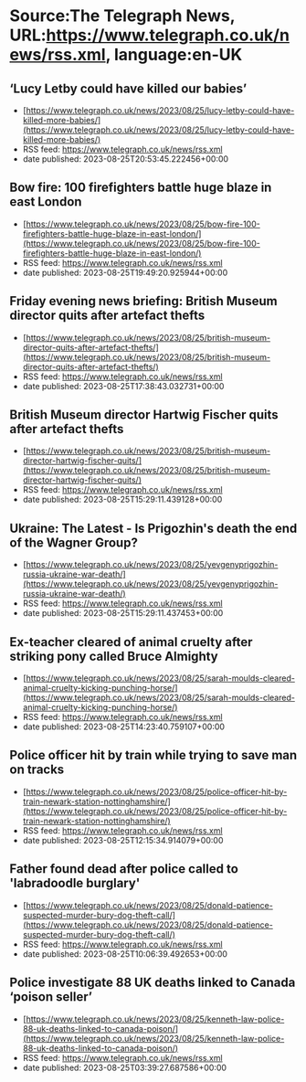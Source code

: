 # Source:The Telegraph News, URL:https://www.telegraph.co.uk/news/rss.xml, language:en-UK

## ‘Lucy Letby could have killed our babies’
 - [https://www.telegraph.co.uk/news/2023/08/25/lucy-letby-could-have-killed-more-babies/](https://www.telegraph.co.uk/news/2023/08/25/lucy-letby-could-have-killed-more-babies/)
 - RSS feed: https://www.telegraph.co.uk/news/rss.xml
 - date published: 2023-08-25T20:53:45.222456+00:00



## Bow fire: 100 firefighters battle huge blaze in east London
 - [https://www.telegraph.co.uk/news/2023/08/25/bow-fire-100-firefighters-battle-huge-blaze-in-east-london/](https://www.telegraph.co.uk/news/2023/08/25/bow-fire-100-firefighters-battle-huge-blaze-in-east-london/)
 - RSS feed: https://www.telegraph.co.uk/news/rss.xml
 - date published: 2023-08-25T19:49:20.925944+00:00



## Friday evening news briefing: British Museum director quits after artefact thefts
 - [https://www.telegraph.co.uk/news/2023/08/25/british-museum-director-quits-after-artefact-thefts/](https://www.telegraph.co.uk/news/2023/08/25/british-museum-director-quits-after-artefact-thefts/)
 - RSS feed: https://www.telegraph.co.uk/news/rss.xml
 - date published: 2023-08-25T17:38:43.032731+00:00



## British Museum director Hartwig Fischer quits after artefact thefts
 - [https://www.telegraph.co.uk/news/2023/08/25/british-museum-director-hartwig-fischer-quits/](https://www.telegraph.co.uk/news/2023/08/25/british-museum-director-hartwig-fischer-quits/)
 - RSS feed: https://www.telegraph.co.uk/news/rss.xml
 - date published: 2023-08-25T15:29:11.439128+00:00



## Ukraine: The Latest - Is Prigozhin's death the end of the Wagner Group?
 - [https://www.telegraph.co.uk/news/2023/08/25/yevgenyprigozhin-russia-ukraine-war-death/](https://www.telegraph.co.uk/news/2023/08/25/yevgenyprigozhin-russia-ukraine-war-death/)
 - RSS feed: https://www.telegraph.co.uk/news/rss.xml
 - date published: 2023-08-25T15:29:11.437453+00:00



## Ex-teacher cleared of animal cruelty after striking pony called Bruce Almighty
 - [https://www.telegraph.co.uk/news/2023/08/25/sarah-moulds-cleared-animal-cruelty-kicking-punching-horse/](https://www.telegraph.co.uk/news/2023/08/25/sarah-moulds-cleared-animal-cruelty-kicking-punching-horse/)
 - RSS feed: https://www.telegraph.co.uk/news/rss.xml
 - date published: 2023-08-25T14:23:40.759107+00:00



## Police officer hit by train while trying to save man on tracks
 - [https://www.telegraph.co.uk/news/2023/08/25/police-officer-hit-by-train-newark-station-nottinghamshire/](https://www.telegraph.co.uk/news/2023/08/25/police-officer-hit-by-train-newark-station-nottinghamshire/)
 - RSS feed: https://www.telegraph.co.uk/news/rss.xml
 - date published: 2023-08-25T12:15:34.914079+00:00



## Father found dead after police called to 'labradoodle burglary'
 - [https://www.telegraph.co.uk/news/2023/08/25/donald-patience-suspected-murder-bury-dog-theft-call/](https://www.telegraph.co.uk/news/2023/08/25/donald-patience-suspected-murder-bury-dog-theft-call/)
 - RSS feed: https://www.telegraph.co.uk/news/rss.xml
 - date published: 2023-08-25T10:06:39.492653+00:00



## Police investigate 88 UK deaths linked to Canada ‘poison seller’
 - [https://www.telegraph.co.uk/news/2023/08/25/kenneth-law-police-88-uk-deaths-linked-to-canada-poison/](https://www.telegraph.co.uk/news/2023/08/25/kenneth-law-police-88-uk-deaths-linked-to-canada-poison/)
 - RSS feed: https://www.telegraph.co.uk/news/rss.xml
 - date published: 2023-08-25T03:39:27.687586+00:00



